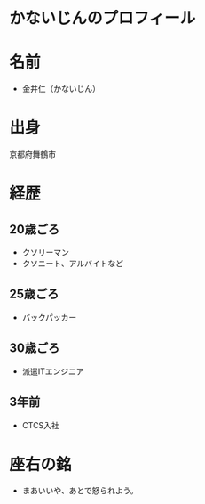 かないじんのプロフィール
==

# 名前
- 金井仁（かないじん）

# 出身
京都府舞鶴市

# 経歴
## 20歳ごろ
- クソリーマン
- クソニート、アルバイトなど
## 25歳ごろ
- バックパッカー
## 30歳ごろ
- 派遣ITエンジニア
## 3年前
- CTCS入社

# 座右の銘
- まあいいや、あとで怒られよう。

